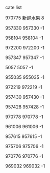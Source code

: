 cate list

970775 新鲜水果 8

957330 957330 -1

958104 958104 -1

972200 972200 -1

957347 957347 -1

5057 5057 -1

955035 955035 -1

972219 972219 -1

957430 957430 -1

957428 957428 -1

970778 970778 -1

961006 961006 -1

957615 957615 -1

975706 975706 -1

970776 970776 -1

969032 969032 -1

